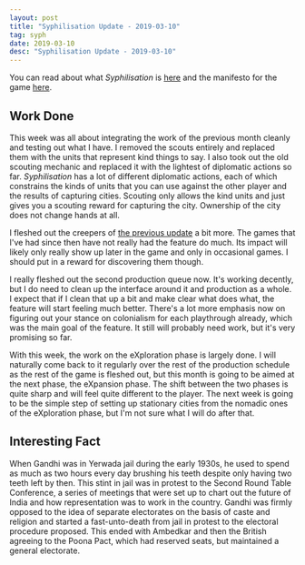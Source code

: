 ```yaml
---
layout: post
title: "Syphilisation Update - 2019-03-10"
tag: syph
date: 2019-03-10
desc: "Syphilisation Update - 2019-03-10"
---
```



You can read about what *Syphilisation* is [here](/blog/syph/announce) and the manifesto for the game [here](/blog/syph/manifesto).
## Work Done

This week was all about integrating the work of the previous month cleanly and testing out what I have. I removed the scouts entirely and replaced them with the units that represent kind things to say. I also took out the old scouting mechanic and replaced it with the lightest of diplomatic actions so far. *Syphilisation* has a lot of different diplomatic actions, each of which constrains the kinds of units that you can use against the other player and the results of capturing cities. Scouting only allows the kind units and just gives you a scouting reward for capturing the city. Ownership of the city does not change hands at all.


I fleshed out the creepers of [the previous update](/blog/syph/update2019-02-24) a bit more. The games that I've had since then have not really had the feature do much. Its impact will likely only really show up later in the game and only in occasional games. I should put in a reward for discovering them though.


I really fleshed out the second production queue now. It's working decently, but I do need to clean up the interface around it and production as a whole. I expect that if I clean that up a bit and make clear what does what, the feature will start feeling much better. There's a lot more emphasis now on figuring out your stance on colonialism for each playthrough already, which was the main goal of the feature. It still will probably need work, but it's very promising so far.


With this week, the work on the eXploration phase is largely done. I will naturally come back to it regularly over the rest of the production schedule as the rest of the game is fleshed out, but this month is going to be aimed at the next phase, the eXpansion phase. The shift between the two phases is quite sharp and will feel quite different to the player. The next week is going to be the simple step of setting up stationary cities from the nomadic ones of the eXploration phase, but I'm not sure what I will do after that.

## Interesting Fact

When Gandhi was in Yerwada jail during the early 1930s, he used to spend as much as two hours every day brushing his teeth despite only having two teeth left by then. This stint in jail was in protest to the Second Round Table Conference, a series of meetings that were set up to chart out the future of India and how representation was to work in the country. Gandhi was firmly opposed to the idea of separate electorates on the basis of caste and religion and started a fast-unto-death from jail in protest to the electoral procedure proposed. This ended with Ambedkar and then the British agreeing to the Poona Pact, which had reserved seats, but maintained a general electorate.


